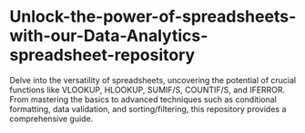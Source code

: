 # Unlock-the-power-of-spreadsheets-with-our-Data-Analytics-spreadsheet-repository
Delve into the versatility of spreadsheets, uncovering the potential of crucial functions like VLOOKUP, HLOOKUP, SUMIF/S, COUNTIF/S, and IFERROR. From mastering the basics to advanced techniques such as conditional formatting, data validation, and sorting/filtering, this repository provides a comprehensive guide.
